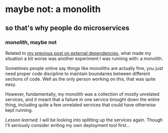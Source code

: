 # maybe not: a monolith

## so that's why people do microservices

### _monolith_, maybe not

Related to [my previous post on external dependencies](../12024-12-23-maybe-not-critical-external-dependency/),
what made my situation a bit worse was another experiment I was running with:
a monolith.

Sometimes people online say things like monoliths are actually fine,
you just need proper code discipline to maintain boundaries between different sections of code.
Well as the only person working on this, that was quite easy.

However, fundamentally, my monolith was a collection of mostly unrelated services,
and it meant that a failure in one service brought down the entire thing,
including quite a few unrelated services that could have otherwise kept running.

*Lesson learned:* I will be looking into splitting up the services again.
Though I'll seriously consider writing my own deployment tool first...
